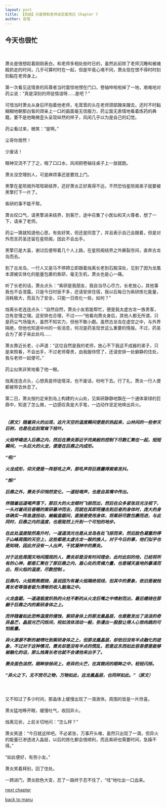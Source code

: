 ```yaml
---
layout: post
title: 【完结】只是想和老师谈恋爱而已 Chapter 7
author: 安惜
---
```




## 今天也很忙
<br><br>萧炎是很想趁着刚刚表白，和老师多相处些时日的，虽然此前除了老师沉睡和被魂殿抓走的时间，几乎可算时时在一起，但是毕竟心境不同，萧炎现在恨不得时时刻刻黏在老师身上。<br><br>第一次看见这情景的风尊者当时震惊地愣在门口，卷轴哗啦啦掉了一地，艰难地对药尘说：“真是深刻的师徒情谊呀……是吧？”<br><br>可惜当时萧炎从身后环抱着他老师，毛茸茸的头在老师颈部蹭来蹭去，还时不时黏糊糊地朝那白皙的颈亲上一口的画面毫无信服力，药尘面无表情地看着炼药的典籍，要不是他略微歪头呈现纵然的样子，风闲几乎以为是自己的幻觉。<br><br>药尘看过来，微笑：“是啊。”<br><br>尘哥你居然！<br><br>少废话！<br><br>眼神交流不了了之，咽了口口水，风闲把卷轴往桌子上一放就跑。<br><br>萧炎没空理别人，可是麻烦事还是要找上门。<br><br>黑擎在星陨阁外哐哐砸结界，还好萧炎正好离得不远，不然恐怕星陨阁弟子就要被黑擎打下一片了。<br><br>紫研的事不能不帮。<br><br>萧炎叹口气，请黑擎进来结界，到客厅，途中召集了小医仙和天火尊者，想了一下，请来了老师。<br><br>药尘一猜就知道他心思，有些好笑，但还是同意了，并且表示自己会跟着，但是对外而言药圣还留在星陨阁，因此不会出手。<br><br>黑擎已是大喜，谢过后便带着几个人上路，在星陨阁结界之外撕裂空间，直奔古龙岛而去。<br><br>到了古龙岛，一行人又是马不停蹄立即跟着烛离长老到石殿深处，见到了因为龙凰本源被实体化的能量包裹的紫研，毫无生机，萧炎也是心一痛。<br><br>听了长老的话，萧炎点头：“紫研是我朋友，我自当尽心尽力，长老放心，其他事我也不会泄露。只是今日时辰不多，还请安排住宿，我以后每日为紫研炼化能量，消耗极大，而且为了安全，只能一日炼化一些，如何？”<br><br>烛离长老连连点头：“自然自然，萧炎小友若能帮忙，便是我太虚古龙一族贵客，岂有怠慢之理。这安排也合理，不过——”他看向萧炎身后，其他人都无所谓，只是药尘气场强大，虽然不知实力，但他不敢小觑。虽然古龙岛在虚空之中，与外界隔绝，但他也知道中州的一些消息，何况是药圣现世这么重要的情报。不过，药圣会为了弟子来此处吗……<br><br>萧炎靠近长老，小声道：“这位自然是我的老师，放心不下我这不成器的弟子，只是来照看，不会出手，不过老师尊贵，由我服侍惯了，还请安排一处僻静的住处，我与老师一起便可。” <br><br>药尘似笑非笑地看了他一眼。<br><br>烛离连连点头，心想真是师徒情深，也不废话，吩咐下去。行了礼，萧炎一行人便都被带去休息了。<br><br>第二日，萧炎按约定来到岛上构建的火山处，见紫研静静地飘在一个通体翠绿的巨鼎中，知道了怎么做，一边感叹真是大手笔，一边动作坚定地唤出异火。<br><br>
##### （原文）随着异火的出现，这片天空的温度瞬间便是炽热起来，山林间的一些参天巨树，也是在此刻耷耸下枝叶。 <br><br>火焰呼啸进入巨鼎之内，然后在萧炎那近乎完美般的控制下尽数汇聚在一起，短短瞬间，一头巨大的火龙，便是在巨鼎之内成形。 <br><br> “吼!” <br><br>火龙成形，仰天便是一阵怒吼之声，那吼声将巨鼎震得索索发抖。 <br><br> “炼!” <br><br> 巨鼎之外，萧炎手印悄然变化，一道轻喝声，也是自其嘴中传出。 <br><br>伴随着运道喝声落下，那巨大的火龙顿时飞掠而出，然后在众多紧张目光注视下，一头对着闭目昏睡的紫研暴冲而去，而就在其即将撞击到后者的身体时，庞大的身体确实一阵急速扭动，蜿蜒盘踞间，直接是使用身体，将紫研尽数包裹而进，与此同时，巨鼎之内的温度，也是陡然上升到一个可怕的地步。<br><br>在此处温度陡然高升时，一道道流光也是从龙岛各处飞掠而来，然后脸色凝重的停于山峰周围的天空上，这些都是太虚古龙一鼓的族人，对于今日的事，他们似乎也是知晓，因此并没有一人出声，干扰凝神中的萧炎。 <br><br>对于这些周围天地间围观的人，萧炎却是没有时间理会，此时此刻的他，已经将所有的心神，都是汇聚在了那巨鼎之内，眉心处的灵魂力量，也是铺天盖地的暴涌而出，将火焰的温度，尽数控制.。<br><br>巨鼎内，火焰熊熊燃烧，虽说因为有着火焰隔绝视线，但其中的景象，依旧是被烛离长老等强者极为清晰的收入脑海之中。 <br><br>火龙盘踞，一道道极度炽热的火柱不断的从火龙巨嘴之中喷射而出，最后缠绕在那躺于巨鼎之内的紫研身体之上。 <br><br>而伴随着如此恐怖温度的侵蚀，紫研身体上的那龙凰晶层，也是散发出了淡淡的奇异晶芒，晶层光芒闪烁间，宛如流体流动一般，弥漫出一股股让得人心惊肉跳的可怕能量。 <br><br>异火源源不断的被喷吐到紫研身体之上，但那龙凰晶层，却依旧没有半点融化的迹象，不过对于这种情况，萧炎却是没有半点的慌乱，若是这东西如此容易便是能够被融化的话，那么烛离长老也就不会请他来出手了。<br><br> 萧炎面色淡然，眼眸徐徐闭上，奇异的火芒，在其微闭的眼眸之中，轻轻闪烁。 <br><br> “异火之下，无不焚尽之物，万物如此，这龙凰晶层，也同样如此。”（原文）
<br><br>又不知过了多少时间，那晶体上缓慢出现了一滴液体。周围的皆是一片欣喜。<br><br>萧炎猛地睁开眼，缓慢吐气，收回异火。<br><br>烛离见状，上前关切地问：“怎么样？”<br><br>萧炎笑道：“今日就这样吧。不必紧张，万事开头难，虽然只出现了一滴，但异火的能量已渗透进入晶层，以后的炼化都会很顺利，而且紫研也需要时间，急躁不得。”<br><br>“如此便好，有劳小友。”<br><br>萧炎笑着拜别，回了住处。<br><br>一跨进门，萧炎脸色大变，忍了一路终于忍不住了，“哇”地吐出一口血来。

[next chapter](https://allforyanchen.github.io/2020/07/19/post-43-chapter-8.html)

[back to manu](https://allforyanchen.github.io/2020/07/19/post-43.html)
